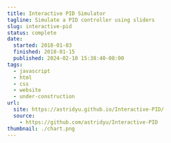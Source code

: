 ```yaml
---
title: Interactive PID Simulator
tagline: Simulate a PID controller using sliders
slug: interactive-pid
status: complete
date:
  started: 2018-01-03
  finished: 2018-01-15
  published: 2024-02-10 15:38:40-08:00
tags:
  - javascript
  - html
  - css
  - website
  - under-construction
url:
  site: https://astridyu.github.io/Interactive-PID/
  source:
    - https://github.com/astridyu/Interactive-PID
thumbnail: ./chart.png
---
```

